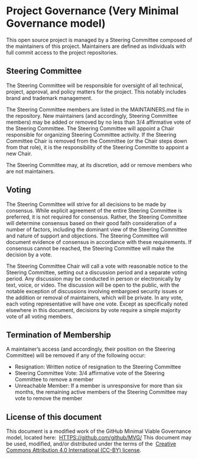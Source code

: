 # Project Governance (Very Minimal Governance model)

This open source project is managed by a Steering Committee composed of the
maintainers of this project. Maintainers are defined as individuals with full
commit access to the project repositories.

## Steering Committee

The Steering Committee will be responsible for oversight of all technical,
project, approval, and policy matters for the project. This notably includes
brand and trademark management.

The Steering Committee members are listed in the MAINTAINERS.md file in the
repository. New maintainers (and accordingly, Steering Committee members) may be
added or removed by no less than 3/4 affirmative vote of the Steering Committee.
The Steering Committee will appoint a Chair responsible for organizing Steering
Committee activity. If the Steering Committee Chair is removed from the
Committee (or the Chair steps down from that role), it is the responsibility of
the Steering Committe to appoint a new Chair.

The Steering Committee may, at its discretion, add or remove members who are not
maintainers.

## Voting

The Steering Committee will strive for all decisions to be made by consensus.
While explicit agreement of the entire Steering Committee is preferred, it is
not required for consensus. Rather, the Steering Committee will determine
consensus based on their good faith consideration of a number of factors,
including the dominant view of the Steering Committee and nature of support and
objections. The Steering Committee will document evidence of consensus in
accordance with these requirements. If consensus cannot be reached, the Steering
Committee will make the decision by a vote.

The Steering Committee Chair will call a vote with reasonable notice to the
Steering Committee, setting out a discussion period and a separate voting
period. Any discussion may be conducted in person or electronically by text,
voice, or video. The discussion will be open to the public, with the notable
exception of discussions involving embargoed security issues or the addition or
removal of maintainers, which will be private. In any vote, each voting
representative will have one vote. Except as specifically noted elsewhere in
this document, decisions by vote require a simple majority vote of all voting
members.

## Termination of Membership

A maintainer’s access (and accordingly, their position on the Steering
Committee) will be removed if any of the following occur:

-   Resignation: Written notice of resignation to the Steering Committee
-   Steering Committee Vote: 3/4 affirmative vote of the Steering Committee to
    remove a member
-   Unreachable Member: If a member is unresponsive for more than six months,
    the remaining active members of the Steering Committee may vote to remove
    the member

## License of this document

This document is a modified work of the GitHub Minimal Viable Governance model,
located here: ﻿
[HTTPS://github.com/github/MVG/﻿](HTTPS://github.com/github/MVG/) This document
may be used, modified, and/or distributed under the terms of the ﻿
[Creative Commons Attribution 4.0 International (CC-BY) license﻿](HTTPS://creativecommons.org/licenses/by/4.0/legalcode).
